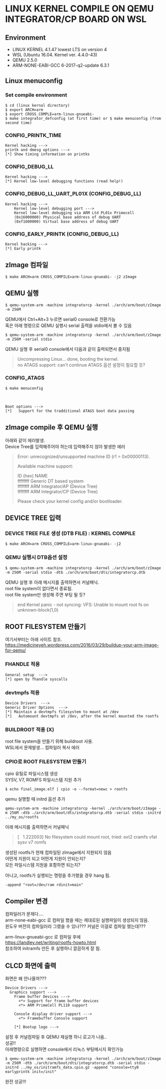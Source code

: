 # LINUX KERNEL COMPILE ON QEMU INTEGRATOR/CP BOARD ON WSL
## Environment
* LINUX KERNEL 4.1.47 lowest LTS on version 4
* WSL (Ubuntu 16.04. Kernel ver. 4.4.0-43)
* QEMU 2.5.0
* ARM-NONE-EABI-GCC 6-2017-q2-update 6.3.1

## Linux menuconfig
### Set compile environment
    $ cd (linux kernal directory)
    $ export ARCH=arm
    $ export CROSS_COMPLE=arm-linux-gnueabi-
    $ make integrator_defconfig (at first time) or $ make menuconfig (from second time)

### CONFIG_PRINTK_TIME
    Kernel hacking --->
    printk and dmesg options --->
    [*] Show timing information on printks

### CONFIG_DEBUG_LL
    Kernel hacking --->
    [*] Kernel low-level debugging functions (read help!)

### CONFIG_DEBUG_LL_UART_PL01X (CONFIG_DEBUG_LL)
    Kernel hacking --->
        Kernel low-level debugging port --->
        Kernel low-level debugging via ARM Ltd PL01x Primecell
        (0x16000000) Physical base address of debug UART
        (0xf1600000) Virtual base address of debug UART

### CONFIG_EARLY_PRINTK (CONFIG_DEBUG_LL)
    Kernel hacking --->
    [*] Early printk

## zImage 컴파일
    $ make ARCH=arm CROSS_COMPILE=arm-linux-gnueabi- -j2 zImage

## QEMU 실행
    $ qemu-system-arm -machine integratorcp -kernel ./arch/arm/boot/zImage -m 256M
QEMU에서 Ctrl+Alt+3 누르면 serial0 console로 전환가능<br>
혹은 아래 명령으로 QEMU 실행시 serial 출력을 stdio에서 볼 수 있음

    $ qemu-system-arm -machine integratorcp -kernel ./arch/arm/boot/zImage -m 256M -serial stdio

QEMU 실행 후 serial0 console에서 다음과 같이 출력되면서 중지됨

>Uncompressing Linux... done, booting the kernel.<br>
>no ATAGS support: can't continue
ATAGS 옵션 설정이 필요할 듯?

### CONFIG_ATAGS
    $ make menuconfig
<br>

    Boot options --->
    [*]   Support for the tradditional ATAGS boot data passing

## zImage compile 후 QEMU 실행
아래와 같이 에러발생. <br>
Device Tree를 입력해주어야 하는데 입력해주지 않아 발생한 에러

>Error: unrecognized/unsupported machine ID (r1 = 0x00000113).
>
>Available machine support:
>
>ID (hex)        NAME<br>
>ffffffff        Generic DT based system<br>
>ffffffff        ARM Integrator/AP (Device Tree)<br>
>ffffffff        ARM Integrator/CP (Device Tree)<br>
>
>Please check your kernel config and/or bootloader.

## DEVICE TREE 입력
### DEVICE TREE FILE 생성 (DTB FILE) : KERNEL COMPILE
    $ make ARCH=arm CROSS_COMPILE=arm-linux-gnueabi- -j2

### QEMU 실행시 DTB옵션 설정
    $ qemu-system-arm -machine integratorcp -kernel ./arch/arm/boot/zImage -m 256M -serial stdio -dtb ./arch/arm/boot/dts/integratorcp.dtb

QEMU 실행 후 아래 메시지를 출력하면서 커널패닉.<br>
root file system이 없다면서 종료됨.<br>
root file system만 생성해 주면 부팅 될 듯?

> end Kernel panic - not syncing: VFS: Unable to mount root fs on unknown-block(1,0)

## ROOT FILESYSTEM 만들기

여기서부터는 아래 사이트 참조.<br>
https://medicineyeh.wordpress.com/2016/03/29/buildup-your-arm-image-for-qemu/

### FHANDLE 적용
    General setup  --->
    [*] open by fhandle syscalls

### devtmpfs 적용
    Device Drivers  --->
    Generic Driver Options  --->
    [*] Maintain a devtmpfs filesystem to mount at /dev
    [*]   Automount devtmpfs at /dev, after the kernel mounted the rootfs

### BUILDROOT 적용 (X)
root file system을 만들기 위해 buildroot 사용.<br>
WSL에서 문제발생... 컴파일러 복사 에러

### CPIO로 ROOT FILESYSTEM 만들기
cpio 유틸로 파일시스템 생성<br>
SYSV, V7, ROMFS 파일시스템 지원 추가
    
    $ echo final_image.elf | cpio -o --format=newc > rootfs

qemu 실행할 때 initrd 옵션 추가

    qemu-system-arm -machine integratorcp -kernel ./arch/arm/boot/zImage -m 256M -dtb ./arch/arm/boot/dts/integratorcp.dtb -serial stdio -initrd ../my_os/rootfs

아래 메시지를 출력하면서 커널패닉
>
>[    1.222003] No filesystem could mount root, tried:  ext2 cramfs vfat sysv v7 romfs
>
생성된 rootfs가 현재 컴파일된 zImage에서 지원되지 않음<br>
어떤게 지원이 되고 어떤게 지원이 안되는지?<br>
모든 파일시스템 지원을 포함하면 되는지?

아니고, rootfs가 실행되는 명령을 추가했을 경우 hang 됨.<br>
    
    -append "root=/dev/ram rdinit=main"


## Compiler 변경
컴파일러가 문제다....<br>
arm-none-eabi-gcc 로 컴파일 했을 때는 제대로된 실행파일이 생성되지 않음.<br>
윈도우 버전의 컴파일러라 그랬을 수 있나??? 커널은 이걸로 컴파일 했는데???

arm-linux-gnueabi-gcc 로 컴파일 후에 <br>
https://landley.net/writing/rootfs-howto.html <br>
참조하여 initramfs 만든 후 실행하니 깔끔하게 잘 됨. <br>

## CLCD 화면에 출력
화면은 왜 안나올까???

    Device Drivers --->
      Graphics support --->
        Frame buffer Devices --->
          <*> Support for frame buffer devices
          <*> ARM PrimeCell PL110 support

        Console display driver support --->
          <*> Framebuffer Console support

        [*] Bootup logo --->
    
설정 후 커널컴파일 후 QEMU 재실행 하니 로고가 나옴.. <br>
성공!!<br>
아래명령으로 실행하면 console에서 리눅스 부팅메시지 확인가능

    $ qemu-system-arm -machine integratorcp -kernel ./arch/arm/boot/zImage -m 256M -dtb ./arch/arm/boot/dts/integratorcp.dtb -serial stdio -initrd ../my_os/initramfs_data.cpio.gz -append "console=tty0 earlyprintk init=/init"

완전 성공!!!
